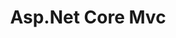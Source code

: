 ---
layout: tag-list
type: tag
title: Asp.Net Core Mvc
slug: aspnetcoremvc
category: Asp.Net Core Mvc
sidebar: true
description: >
   Asp.Net Core Mvc
---